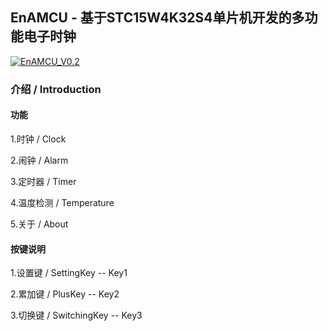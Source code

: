 ## EnAMCU - 基于STC15W4K32S4单片机开发的多功能电子时钟

[![EnAMCU_V0.2](https://i.postimg.cc/XvP7SnKm/En-AMCU-V0-2.jpg)](https://postimg.cc/SXWpcFvf)

### 介绍 / Introduction

#### 功能

1.时钟 / Clock

2.闹钟 / Alarm

3.定时器 / Timer

4.温度检测 / Temperature

5.关于 / About

#### 按键说明

1.设置键 / SettingKey     -- Key1

2.累加键 / PlusKey          -- Key2

3.切换键 / SwitchingKey -- Key3

